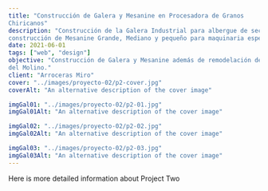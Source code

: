 ```yaml
---
title: "Construcción de Galera y Mesanine en Procesadora de Granos
Chiricanos"
description: "Construcción de la Galera Industrial para albergue de secadoras y limpiadoras de granos y
construcción de Mesanine Grande, Mediano y pequeño para maquinaria especializada"
date: 2021-06-01
tags: ["web", "design"]
objective: "Construcción de Galera y Mesanine además de remodelación de áreas internas del resto
del Molino."
client: "Arroceras Miro"
cover: "../images/proyecto-02/p2-cover.jpg"
coverAlt: "An alternative description of the cover image"

imgGal01: "../images/proyecto-02/p2-01.jpg"
imgGal01Alt: "An alternative description of the cover image"

imgGal02: "../images/proyecto-02/p2-02.jpg"
imgGal02Alt: "An alternative description of the cover image"

imgGal03: "../images/proyecto-02/p2-03.jpg"
imgGal03Alt: "An alternative description of the cover image"
---
```


Here is more detailed information about Project Two
